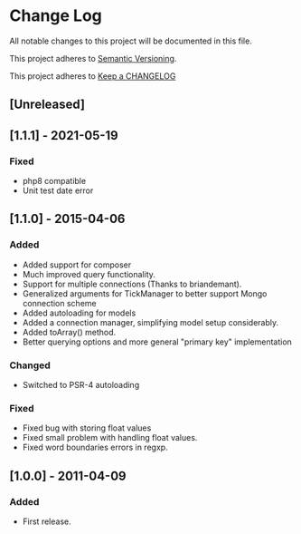 # Change Log

All notable changes to this project will be documented in this file.

This project adheres to [Semantic Versioning](http://semver.org/).

This project adheres to [Keep a CHANGELOG](http://keepachangelog.com/)

## [Unreleased]

## [1.1.1] - 2021-05-19

### Fixed

- php8 compatible
- Unit test date error

## [1.1.0] - 2015-04-06

### Added

- Added support for composer
- Much improved query functionality.
- Support for multiple connections (Thanks to briandemant).
- Generalized arguments for TickManager to better support Mongo connection scheme
- Added autoloading for models
- Added a connection manager, simplifying model setup considerably.
- Added toArray() method.
- Better querying options and more general "primary key" implementation

### Changed

- Switched to PSR-4 autoloading

### Fixed

- Fixed bug with storing float values
- Fixed small problem with handling float values.
- Fixed word boundaries errors in regxp.

## [1.0.0] - 2011-04-09

### Added

 - First release.
